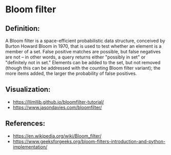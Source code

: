 # Bloom filter

## Definition:

A Bloom filter is a space-efficient probabilistic data structure, conceived by Burton Howard Bloom in 1970, that is used to test whether an element is a member of a set. False positive matches are possible, but false negatives are not – in other words, a query returns either "possibly in set" or "definitely not in set." Elements can be added to the set, but not removed (though this can be addressed with the counting Bloom filter variant); the more items added, the larger the probability of false positives.

## Visualization:
- https://llimllib.github.io/bloomfilter-tutorial/
- https://www.jasondavies.com/bloomfilter/

## References:
- https://en.wikipedia.org/wiki/Bloom_filter/
- https://www.geeksforgeeks.org/bloom-filters-introduction-and-python-implementation/